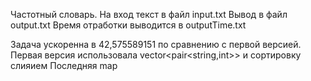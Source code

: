 Частотный словарь.
На вход текст в файл input.txt
Вывод в файл output.txt
Время отработки выводится в outputTime.txt

Задача ускоренна в 42,575589151 по сравнению с первой версией. 
Первая версия использовала vector<pair<string,int>> и сортировку слияием
Последняя map
